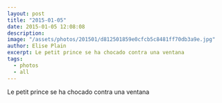 ```yaml
---
layout: post
title: "2015-01-05"
date: 2015-01-05 12:08:08
description: 
image: "/assets/photos/201501/d812501859e0cfcb5c8481ff70db3a9e.jpg"
author: Elise Plain
excerpt: Le petit prince se ha chocado contra una ventana
tags: 
  - photos
  - all
---
```


Le petit prince se ha chocado contra una ventana
<p></p>
